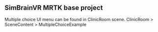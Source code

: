 ## SimBrainVR MRTK base project
Multiple choice UI menu can be found in ClinicRoom scene.
ClinicRoom > SceneContent > MultipleChoiceExample

